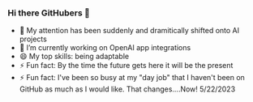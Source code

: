 ### Hi there GitHubers 👋

- 🔭 My attention has been suddenly and dramitically shifted onto AI projects
- 🌱 I’m currently working on OpenAI app integrations 
- 😄 My top skills: being adaptable 
- ⚡ Fun fact: By the time the future gets here it will be the present 
- ⚡ Fun fact: I've been so busy at my "day job" that I haven't been on GitHub as much as I would like. That changes....Now! 5/22/2023


<!--
**dewitt4/dewitt4** is a ✨ _special_ ✨ repository because its `README.md` (this file) appears on your GitHub profile.

Here are some ideas to get you started:

- 🔭 I’m currently working on ...
- 🌱 I’m currently learning ...
- 👯 I’m looking to collaborate on ...
- 🤔 I’m looking for help with ...
- 💬 Ask me about ...
- 📫 How to reach me: ...
- 😄 Pronouns: ...
- ⚡ Fun fact: ...
-->
